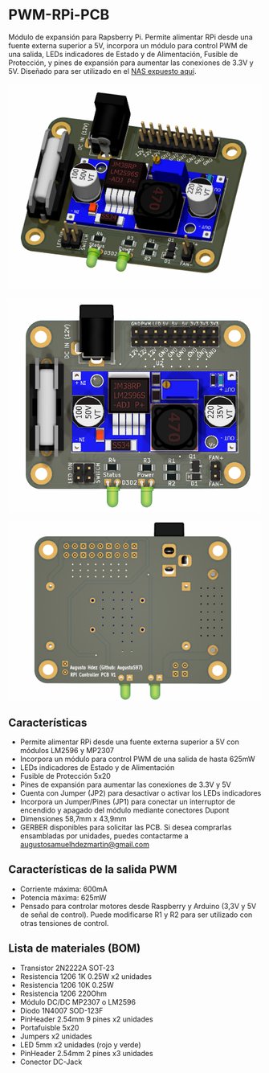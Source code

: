 # PWM-RPi-PCB

Módulo de expansión para Rapsberry Pi. Permite alimentar RPi desde una fuente externa superior a 5V, incorpora un módulo para control PWM de una salida, LEDs indicadores de Estado y de Alimentación, Fusible de Protección, y pines de expansión para aumentar las conexiones de 3.3V y 5V. Diseñado para ser utilizado en el [NAS expuesto aquí](https://github.com/AugustoS97/Raspberry-Pi-NAS).


![Render Perspectiva](./RENDER/RenderPerspectiva.png)

![Render TOP](./RENDER/RenderTop.png)

![Render TOP](./RENDER/RenderBottom.png)

## Características

- Permite alimentar RPi desde una fuente externa superior a 5V con módulos LM2596 y MP2307
- Incorpora un módulo para control PWM de una salida de hasta 625mW
- LEDs indicadores de Estado y de Alimentación
- Fusible de Protección 5x20
- Pines de expansión para aumentar las conexiones de 3.3V y 5V
- Cuenta con Jumper (JP2) para desactivar o activar los LEDs indicadores
- Incorpora un Jumper/Pines (JP1) para conectar un interruptor de encendido y apagado del módulo mediante conectores Dupont
- Dimensiones 58,7mm x 43,9mm
- GERBER disponibles para solicitar las PCB. Si desea comprarlas ensambladas por unidades, puedes contactarme a augustosamuelhdezmartin@gmail.com


## Características de la salida PWM 

- Corriente máxima: 600mA
- Potencia máxima: 625mW
- Pensado para controlar motores desde Raspberry y Arduino (3,3V y 5V de señal de control). Puede modificarse R1 y R2 para ser utilizado con otras tensiones de control.


## Lista de materiales (BOM)

- Transistor 2N2222A SOT-23
- Resistencia 1206 1K 0.25W x2 unidades
- Resistencia 1206 10K 0.25W
- Resistencia 1206 220Ohm 
- Módulo DC/DC MP2307 o LM2596
- Diodo 1N4007 SOD-123F
- PinHeader 2.54mm 9 pines x2 unidades
- Portafuisble 5x20
- Jumpers x2 unidades
- LED 5mm x2 unidades (rojo y verde)
- PinHeader 2.54mm 2 pines x3 unidades
- Conector DC-Jack

